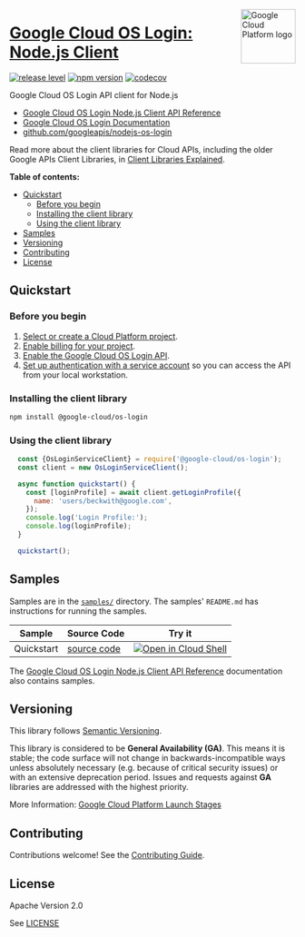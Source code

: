 [//]: # "This README.md file is auto-generated, all changes to this file will be lost."
[//]: # "To regenerate it, use `python -m synthtool`."
<img src="https://avatars2.githubusercontent.com/u/2810941?v=3&s=96" alt="Google Cloud Platform logo" title="Google Cloud Platform" align="right" height="96" width="96"/>

# [Google Cloud OS Login: Node.js Client](https://github.com/googleapis/nodejs-os-login)

[![release level](https://img.shields.io/badge/release%20level-general%20availability%20%28GA%29-brightgreen.svg?style=flat)](https://cloud.google.com/terms/launch-stages)
[![npm version](https://img.shields.io/npm/v/@google-cloud/os-login.svg)](https://www.npmjs.org/package/@google-cloud/os-login)
[![codecov](https://img.shields.io/codecov/c/github/googleapis/nodejs-os-login/master.svg?style=flat)](https://codecov.io/gh/googleapis/nodejs-os-login)




Google Cloud OS Login API client for Node.js


* [Google Cloud OS Login Node.js Client API Reference][client-docs]
* [Google Cloud OS Login Documentation][product-docs]
* [github.com/googleapis/nodejs-os-login](https://github.com/googleapis/nodejs-os-login)

Read more about the client libraries for Cloud APIs, including the older
Google APIs Client Libraries, in [Client Libraries Explained][explained].

[explained]: https://cloud.google.com/apis/docs/client-libraries-explained

**Table of contents:**


* [Quickstart](#quickstart)
  * [Before you begin](#before-you-begin)
  * [Installing the client library](#installing-the-client-library)
  * [Using the client library](#using-the-client-library)
* [Samples](#samples)
* [Versioning](#versioning)
* [Contributing](#contributing)
* [License](#license)

## Quickstart

### Before you begin

1.  [Select or create a Cloud Platform project][projects].
1.  [Enable billing for your project][billing].
1.  [Enable the Google Cloud OS Login API][enable_api].
1.  [Set up authentication with a service account][auth] so you can access the
    API from your local workstation.

### Installing the client library

```bash
npm install @google-cloud/os-login
```


### Using the client library

```javascript
  const {OsLoginServiceClient} = require('@google-cloud/os-login');
  const client = new OsLoginServiceClient();

  async function quickstart() {
    const [loginProfile] = await client.getLoginProfile({
      name: 'users/beckwith@google.com',
    });
    console.log('Login Profile:');
    console.log(loginProfile);
  }

  quickstart();

```



## Samples

Samples are in the [`samples/`](https://github.com/googleapis/nodejs-os-login/tree/master/samples) directory. The samples' `README.md`
has instructions for running the samples.

| Sample                      | Source Code                       | Try it |
| --------------------------- | --------------------------------- | ------ |
| Quickstart | [source code](https://github.com/googleapis/nodejs-os-login/blob/master/samples/quickstart.js) | [![Open in Cloud Shell][shell_img]](https://console.cloud.google.com/cloudshell/open?git_repo=https://github.com/googleapis/nodejs-os-login&page=editor&open_in_editor=samples/quickstart.js,samples/README.md) |



The [Google Cloud OS Login Node.js Client API Reference][client-docs] documentation
also contains samples.

## Versioning

This library follows [Semantic Versioning](http://semver.org/).


This library is considered to be **General Availability (GA)**. This means it
is stable; the code surface will not change in backwards-incompatible ways
unless absolutely necessary (e.g. because of critical security issues) or with
an extensive deprecation period. Issues and requests against **GA** libraries
are addressed with the highest priority.





More Information: [Google Cloud Platform Launch Stages][launch_stages]

[launch_stages]: https://cloud.google.com/terms/launch-stages

## Contributing

Contributions welcome! See the [Contributing Guide](https://github.com/googleapis/nodejs-os-login/blob/master/CONTRIBUTING.md).

## License

Apache Version 2.0

See [LICENSE](https://github.com/googleapis/nodejs-os-login/blob/master/LICENSE)

[client-docs]: https://googleapis.dev/nodejs/oslogin/latest
[product-docs]: https://cloud.google.com/compute/docs/oslogin/
[shell_img]: https://gstatic.com/cloudssh/images/open-btn.png
[projects]: https://console.cloud.google.com/project
[billing]: https://support.google.com/cloud/answer/6293499#enable-billing
[enable_api]: https://console.cloud.google.com/flows/enableapi?apiid=oslogin.googleapis.com
[auth]: https://cloud.google.com/docs/authentication/getting-started
